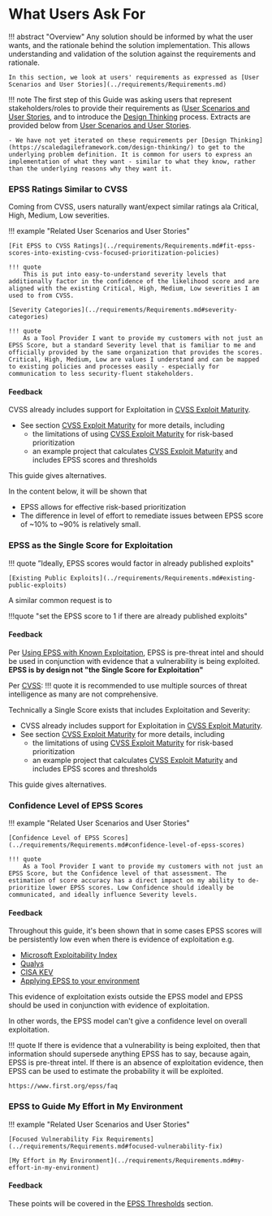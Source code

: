 # What Users Ask For

!!! abstract "Overview"
    Any solution should be informed by what the user wants, and the rationale behind the solution implementation. This allows understanding and validation of the solution against the requirements and rationale. 

    In this section, we look at users' requirements as expressed as [User Scenarios and User Stories](../requirements/Requirements.md)

!!! note
    The first step of this Guide was asking users that represent stakeholders/roles to provide their requirements as ([User Scenarios and User Stories](../requirements/Requirements.md), and to introduce the [Design Thinking](https://scaledagileframework.com/design-thinking/) process. Extracts are provided below from [User Scenarios and User Stories](../requirements/Requirements.md).

    - We have not yet iterated on these requirements per [Design Thinking](https://scaledagileframework.com/design-thinking/) to get to the underlying problem definition. It is common for users to express an implementation of what they want - similar to what they know, rather than the underlying reasons why they want it. 

### EPSS Ratings Similar to CVSS

Coming from CVSS, users naturally want/expect similar ratings ala Critical, High, Medium, Low severities.

!!! example "Related User Scenarios and User Stories"

    [Fit EPSS to CVSS Ratings](../requirements/Requirements.md#fit-epss-scores-into-existing-cvss-focused-prioritization-policies)
        
    !!! quote
        This is put into easy-to-understand severity levels that additionally factor in the confidence of the likelihood score and are aligned with the existing Critical, High, Medium, Low severities I am used to from CVSS.

    [Severity Categories](../requirements/Requirements.md#severity-categories)

    !!! quote
        As a Tool Provider I want to provide my customers with not just an EPSS Score, but a standard Severity level that is familiar to me and officially provided by the same organization that provides the scores. Critical, High, Medium, Low are values I understand and can be mapped to existing policies and processes easily - especially for communication to less security-fluent stakeholders.

#### Feedback

CVSS already includes support for Exploitation in [CVSS Exploit Maturity](../risk/Understanding_Risk.md#cvss-exploit-maturity).

* See section [CVSS Exploit Maturity](../cvss/CVSS.md#cvss-exploit-maturity) for more details, including 
    * the limitations of using [CVSS Exploit Maturity](../cvss/CVSS.md#cvss-exploit-maturity) for risk-based prioritization
    * an example project that calculates [CVSS Exploit Maturity](../cvss/CVSS.md#cvss-exploit-maturity) and includes EPSS scores and thresholds


This guide gives alternatives.

In the content below, it will be shown that  

* EPSS allows for effective risk-based prioritization
* The difference in level of effort to remediate issues between EPSS score of ~10% to ~90% is relatively small.
  


### EPSS as the Single Score for Exploitation

!!! quote
    ”Ideally, EPSS scores would factor in already published exploits"

    [Existing Public Exploits](../requirements/Requirements.md#existing-public-exploits)

A similar common request is to

!!!quote
    "set the EPSS score to 1 if there are already published exploits"

#### Feedback
Per [Using EPSS with Known Exploitation](../epss/Introduction_to_EPSS.md#using-epss-with-known-exploitation), EPSS is pre-threat intel and should be used in conjunction with evidence that a vulnerability is being exploited. 
    **EPSS is by design not "the Single Score for Exploitation"**

Per [CVSS](https://www.first.org/cvss/v4.0/specification-document#Threat-Metrics):
!!! quote
    it is recommended to use multiple sources of threat intelligence as many are not comprehensive.

Technically a Single Score exists that includes Exploitation and Severity:

* CVSS already includes support for Exploitation in [CVSS Exploit Maturity](../risk/Understanding_Risk.md#cvss-exploit-maturity).
* See section [CVSS Exploit Maturity](../cvss/CVSS.md#cvss-exploit-maturity) for more details, including 
    * the limitations of using [CVSS Exploit Maturity](../cvss/CVSS.md#cvss-exploit-maturity) for risk-based prioritization
    * an example project that calculates [CVSS Exploit Maturity](../cvss/CVSS.md#cvss-exploit-maturity) and includes EPSS scores and thresholds

This guide gives alternatives.


### Confidence Level of EPSS Scores

!!! example "Related User Scenarios and User Stories"

    [Confidence Level of EPSS Scores](../requirements/Requirements.md#confidence-level-of-epss-scores)

    !!! quote
        As a Tool Provider I want to provide my customers with not just an EPSS Score, but the Confidence level of that assessment. The estimation of score accuracy has a direct impact on my ability to de-prioritize lower EPSS scores. Low Confidence should ideally be communicated, and ideally influence Severity levels.

#### Feedback
Throughout this guide, it's been shown that in some cases EPSS scores will be persistently low even when there is evidence of exploitation e.g. 

* [Microsoft Exploitability Index](../vendors/Microsoft_Exploitability_Index.md)
* [Qualys](../vendors/Qualys.md)
* [CISA KEV](../cisa_kev/cisa_kev.md)
* [Applying EPSS to your environment](Applying_EPSS_to_your_environment.md)

This evidence of exploitation exists outside the EPSS model and EPSS should be used in conjunction with evidence of exploitation. 

In other words, the EPSS model can't give a confidence level on overall exploitation.

!!! quote
    If there is evidence that a vulnerability is being exploited, then that information should supersede anything EPSS has to say, because again, EPSS is pre-threat intel. If there is an absence of exploitation evidence, then EPSS can be used to estimate the probability it will be exploited. 
    
    https://www.first.org/epss/faq


### EPSS to Guide My Effort in My Environment

!!! example "Related User Scenarios and User Stories"

    [Focused Vulnerability Fix Requirements](../requirements/Requirements.md#focused-vulnerability-fix)

    [My Effort in My Environment](../requirements/Requirements.md#my-effort-in-my-environment)

#### Feedback

These points will be covered in the [EPSS Thresholds](./EPSS_Thresholds.md) section. 




